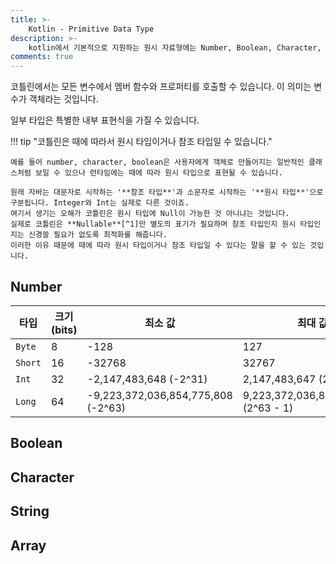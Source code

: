 ```yaml
---
title: >-
    Kotlin - Primitive Data Type
description: >-
    kotlin에서 기본적으로 지원하는 원시 자료형에는 Number, Boolean, Character, String, Array, Unsigned Integer 등이 있습니다.
comments: true
---
```



코틀린에서는 모든 변수에서 멤버 함수와 프로퍼티를 호출할 수 있습니다. 이 의미는 변수가 객체라는 것입니다.

일부 타입은 특별한 내부 표현식을 가질 수 있습니다.

!!! tip "코틀린은 때에 따라서 원시 타입이거나 참조 타입일 수 있습니다."

    예를 들어 number, character, boolean은 사용자에게 객체로 만들어지는 일반적인 클래스처럼 보일 수 있으나 런타임에는 때에 따라 원시 타입으로 표현될 수 있습니다.

    원래 자바는 대문자로 시작하는 '**참조 타입**'과 소문자로 시작하는 '**원시 타입**'으로 구분됩니다. Integer와 Int는 실제로 다른 것이죠.
    여기서 생기는 오해가 코틀린은 원시 타입에 Null이 가능한 것 아니냐는 것입니다.
    실제로 코틀린은 **Nullable**[^1]만 별도의 표기가 필요하며 참조 타입인지 원시 타입인지는 신경쓸 필요가 없도록 최적화를 해줍니다.
    이러한 이유 때문에 때에 따라 원시 타입이거나 참조 타입일 수 있다는 말을 할 수 있는 것입니다.


## Number

|**타입**|**크기 (bits)**|**최소 값**|**최대 값**|
|--|--|--|--|
|`Byte`|8|-128|127|
|`Short`|16|-32768|32767|
|`Int`|32|-2,147,483,648 (-2^31)|2,147,483,647 (2^31 - 1)
|`Long`|64|-9,223,372,036,854,775,808 (-2^63)|9,223,372,036,854,775,807 (2^63 - 1)|

## Boolean



## Character



## String



## Array


[^1]:
    코틀린은 기본적으로 Null-Safety 타입이여서 null이 허용되지 않습니다. null이 될 수 있는 타입으로 변경하려면 타입 뒤에 `?` 키워드를 명시해야 합니다.
